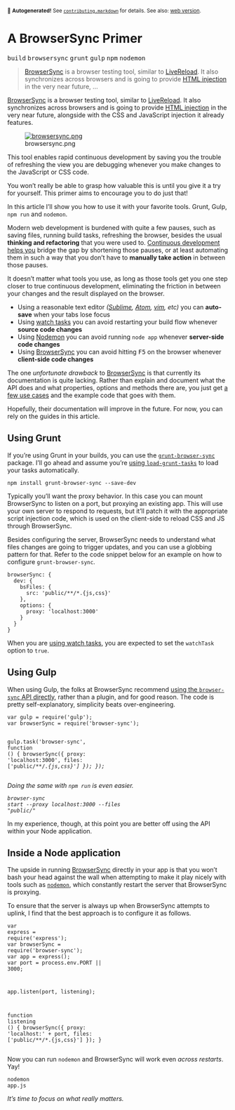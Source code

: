 <sub>&#x1F6A8; <strong>Autogenerated!</strong> See <a href="https://github.com/ponyfoo/articles/tree/noindex/contributing.markdown"><code>contributing.markdown</code></a> for details. See also: <a href="https://ponyfoo.com/articles/a-browsersync-primer">web version</a>.</sub>

<a href="https://ponyfoo.com/articles/a-browsersync-primer"><div></div></a>

<h1>A BrowserSync Primer</h1>

<p><kbd>build</kbd> <kbd>browsersync</kbd> <kbd>grunt</kbd> <kbd>gulp</kbd> <kbd>npm</kbd> <kbd>nodemon</kbd></p>

<blockquote><p><a href="http://www.browsersync.io/" target="_blank">BrowserSync</a> is a browser testing tool, similar to <a href="http://livereload.com/" target="_blank">LiveReload</a>. It also synchronizes across browsers and is going to provide <a href="https://twitter.com/BrowserSync/status/498161493418840064" target="_blank">HTML injection</a> in the very near future, &#x2026;</p></blockquote>

<div><p><a href="http://www.browsersync.io/" target="_blank">BrowserSync</a> is a browser testing tool, similar to <a href="http://livereload.com/" target="_blank">LiveReload</a>. It also synchronizes across browsers and is going to provide <a href="https://twitter.com/BrowserSync/status/498161493418840064" target="_blank">HTML injection</a> in the very near future, alongside with the CSS and JavaScript injection it already features.</p></div>

<blockquote></blockquote>

<div><figure><a href="http://www.browsersync.io/" target="_blank"><img src="https://cloud.githubusercontent.com/assets/934293/3879487/18b2f866-2179-11e4-8098-3467f24e5061.png" alt="browsersync.png"></a><figcaption>browsersync.png</figcaption></figure> <p>This tool enables rapid continuous development by saving you the trouble of refreshing the view you are debugging whenever you make changes to the JavaScript or CSS code.</p> <p>You won&#x2019;t really be able to grasp how valuable this is until you give it a try for yourself. This primer aims to encourage you to do just that!</p> <p>In this article I&#x2019;ll show you how to use it with your favorite tools. Grunt, Gulp, <code class="md-code md-code-inline">npm run</code> and <code class="md-code md-code-inline">nodemon</code>.</p></div>

<div><p>Modern web development is burdened with quite a few pauses, such as saving files, running build tasks, refreshing the browser, besides the usual <strong>thinking and refactoring</strong> that you were used to. <a href="https://ponyfoo.com/2013/09/26/continuous-development-in-nodejs" aria-label="Continuous Development in Node.js">Continuous development helps you</a> bridge the gap by shortening those pauses, or at least automating them in such a way that you don&#x2019;t have to <strong>manually take action</strong> in between those pauses.</p> <p>It doesn&#x2019;t matter what tools you use, as long as those tools get you one step closer to true continuous development, eliminating the friction in between your changes and the result displayed on the browser.</p> <ul> <li>Using a reasonable text editor <em>(<a href="http://www.sublimetext.com/" target="_blank" aria-label="The text editor you&apos;ll fall in love with">Sublime</a>, <a href="https://atom.io/" target="_blank" aria-label="A hackable text editor for the 21st Century">Atom</a>, <a href="http://www.vim.org/" target="_blank" aria-label="Highly configurable text editor">vim</a>, etc)</em> you can <strong>auto-save</strong> when your tabs lose focus</li> <li>Using <a href="https://github.com/gruntjs/grunt-contrib-watch" target="_blank" aria-label="grunt-contrib-watch on GitHub">watch tasks</a> you can avoid restarting your build flow whenever <strong>source code changes</strong></li> <li>Using <a href="https://github.com/remy/nodemon" target="_blank" aria-label="Monitor for any changes in your application and automatically restart the server">Nodemon</a> you can avoid running <code class="md-code md-code-inline">node app</code> whenever <strong>server-side code changes</strong></li> <li>Using <a href="http://www.browsersync.io/" target="_blank" aria-label="Time-saving synchronised browser testing.">BrowserSync</a> you can avoid hitting <kbd>F5</kbd> on the browser whenever <strong>client-side code changes</strong></li> </ul> <p>The one <em>unfortunate drawback</em> to <a href="http://www.browsersync.io/" target="_blank" aria-label="Time-saving synchronised browser testing.">BrowserSync</a> is that currently its documentation is quite lacking. Rather than explain and document what the API does and what properties, options and methods there are, you just get <a href="http://www.browsersync.io/docs/grunt/" target="_blank" aria-label="BrowserSync + Grunt.js">a few use cases</a> and the example code that goes with them.</p> <p>Hopefully, their documentation will improve in the future. For now, you can rely on the guides in this article.</p> <h2 id="using-grunt">Using Grunt</h2> <p>If you&#x2019;re using Grunt in your builds, you can use the <a href="https://github.com/shakyshane/grunt-browser-sync" target="_blank" aria-label="shakyshane/grunt-browser-sync on GitHub"><code class="md-code md-code-inline">grunt-browser-sync</code></a> package. I&#x2019;ll go ahead and assume you&#x2019;re <a href="https://ponyfoo.com/2013/11/13/grunt-tips-and-tricks" aria-label="Grunt Tips and Tricks">using <code class="md-code md-code-inline">load-grunt-tasks</code></a> to load your tasks automatically.</p> <pre class="md-code-block"><code class="md-code md-lang-bash">npm install grunt-browser-sync --save-dev
</code></pre> <p>Typically you&#x2019;ll want the proxy behavior. In this case you can mount BrowserSync to listen on a port, but proxying an existing app. This will use your own server to respond to requests, but it&#x2019;ll patch it with the appropriate script injection code, which is used on the client-side to reload CSS and JS through BrowserSync.</p> <p>Besides configuring the server, BrowserSync needs to understand what files changes are going to trigger updates, and you can use a globbing pattern for that. Refer to the code snippet below for an example on how to configure <code class="md-code md-code-inline">grunt-browser-sync</code>.</p> <pre class="md-code-block"><code class="md-code md-lang-javascript">browserSync: {
  dev: {
    bsFiles: {
      src: <span class="md-code-string">&apos;public/**/*.{js,css}&apos;</span>
    },
    options: {
      proxy: <span class="md-code-string">&apos;localhost:3000&apos;</span>
    }
  }
}
</code></pre> <p>When you are <a href="https://github.com/gruntjs/grunt-contrib-watch" target="_blank" aria-label="grunt-contrib-watch on GitHub">using watch tasks</a>, you are expected to set the <code class="md-code md-code-inline">watchTask</code> option to <code class="md-code md-code-inline">true</code>.</p> <h2 id="using-gulp">Using Gulp</h2> <p>When using Gulp, the folks at BrowserSync recommend <a href="http://www.browsersync.io/docs/gulp/" target="_blank" aria-label="BrowserSync + Gulp.js">using the <code class="md-code md-code-inline">browser-sync</code> API directly</a>, rather than a plugin, and for good reason. The code is pretty self-explanatory, simplicity beats over-engineering.</p> <pre class="md-code-block"><code class="md-code md-lang-javascript"><span class="md-code-keyword">var</span> gulp = <span class="md-code-built_in">require</span>(<span class="md-code-string">&apos;gulp&apos;</span>);
<span class="md-code-keyword">var</span> browserSync = <span class="md-code-built_in">require</span>(<span class="md-code-string">&apos;browser-sync&apos;</span>);

gulp.task(<span class="md-code-string">&apos;browser-sync&apos;</span>, <span class="md-code-function"><span class="md-code-keyword">function</span> <span class="md-code-params">()</span> </span>{
  browserSync({
    proxy: <span class="md-code-string">&apos;localhost:3000&apos;</span>,
    files: [<span class="md-code-string">&apos;public/**/*.{js,css}&apos;</span>]
  });
});
</code></pre> <p>Doing the same with <code class="md-code md-code-inline">npm run</code> is even easier.</p> <pre class="md-code-block"><code class="md-code md-lang-bash">browser-sync start --proxy localhost:<span class="md-code-number">3000</span> --files <span class="md-code-string">&quot;public/*&quot;</span>
</code></pre> <p>In my experience, though, at this point you are better off using the API within your Node application.</p> <h2 id="inside-a-node-application">Inside a Node application</h2> <p>The upside in running <a href="http://www.browsersync.io/" target="_blank" aria-label="Time-saving synchronised browser testing.">BrowserSync</a> directly in your app is that you won&#x2019;t bash your head against the wall when attempting to make it play nicely with tools such as <a href="https://github.com/remy/nodemon" target="_blank" aria-label="Monitor for any changes in your application and automatically restart the server"><code class="md-code md-code-inline">nodemon</code></a>, which constantly restart the server that BrowserSync is proxying.</p> <p>To ensure that the server is always up when BrowserSync attempts to uplink, I find that the best approach is to configure it as follows.</p> <pre class="md-code-block"><code class="md-code md-lang-javascript"><span class="md-code-keyword">var</span> express = <span class="md-code-built_in">require</span>(<span class="md-code-string">&apos;express&apos;</span>);
<span class="md-code-keyword">var</span> browserSync = <span class="md-code-built_in">require</span>(<span class="md-code-string">&apos;browser-sync&apos;</span>);
<span class="md-code-keyword">var</span> app = express();
<span class="md-code-keyword">var</span> port = process.env.PORT || <span class="md-code-number">3000</span>;

app.listen(port, listening);

<span class="md-code-function"><span class="md-code-keyword">function</span> <span class="md-code-title">listening</span> <span class="md-code-params">()</span> </span>{
  browserSync({
    proxy: <span class="md-code-string">&apos;localhost:&apos;</span> + port,
    files: [<span class="md-code-string">&apos;public/**/*.{js,css}&apos;</span>]
  });
}
</code></pre> <p>Now you can run <code class="md-code md-code-inline">nodemon</code> and BrowserSync will work even <em>across restarts</em>. Yay!</p> <pre class="md-code-block"><code class="md-code md-lang-bash">nodemon app.js
</code></pre> <p><em>It&#x2019;s time to focus on what really matters.</em></p></div>
